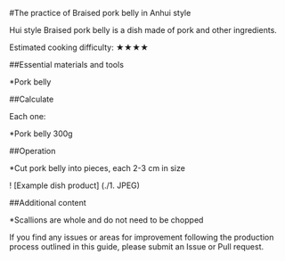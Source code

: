 #The practice of Braised pork belly in Anhui style

Hui style Braised pork belly is a dish made of pork and other ingredients.

Estimated cooking difficulty: ★★★★

##Essential materials and tools

*Pork belly

##Calculate

Each one:

*Pork belly 300g

##Operation

*Cut pork belly into pieces, each 2-3 cm in size

! [Example dish product] (./1. JPEG)

##Additional content

*Scallions are whole and do not need to be chopped

If you find any issues or areas for improvement following the production process outlined in this guide, please submit an Issue or Pull request.